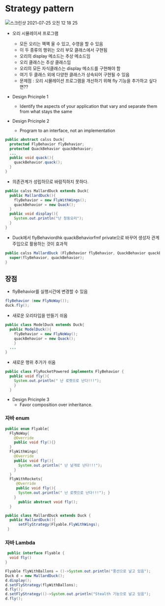 # Strategy pattern

 ![스크린샷 2021-07-25 오전 12 18 25](https://user-images.githubusercontent.com/65120581/126872939-8927d439-c2ff-46ca-b556-b8164251baa3.png)
- 오리 시뮬레이셔 프로그램
  - 모든 오리는 꽥꽥 울 수 있고, 수영을 할 수 있음
  - 이 두 종류의 행위는 오리 부모 클래스에서 구현됨
  - 오리의 display 메소드는 추상 메소드임
  - 오리 클래스는 추상 클래스임
  - 오리의 모든 자식클래스는 display 메소드를 구현해야 함
  - 여기 두 클래스 외에 다양한 클래스가 상속되어 구현될 수 있음
  - 문제점 : 오리 시뮬레이션 프로그램을 개선하기 위해 fly 기능을 추가하고 싶다면??

- Design Pricinple 1
  - Identify the aspects of your application that vary and separate them from what stays the same

- Design Pricinple 2
  - Program to an interface, not an implementation
  
  
```java
public abstract calss Duck{
  protected FlyBehavior flyBehavior;
  protected QuackBehavior quackBehavior;
  ...
  public void quack(){
    quackBehavior.quack();
  }
}
```
- 의존관계가 성립하므로 바람직하지 못하다.
```java
public calss MallardDuck extends Duck{
  public MallardDuck(){
    flyBehavior = new FlyWithWings();
    quackBehavior = new Quack();
  }
  public void display(){
    System.out.println("난 청둥오리");
  }
}
```
- Duck에서 flyBehaviordhk quackBehaviorfmf private으로 바꾸어 생성자 관계 주입으로 활용하는 것이 효과적
```java
public calss MallardDuck (FlyBehavior flyBehavior, QuackBehavior quackBehavior){
  super(flyBehavior, quackBehavior);
}
```

## 장점
 - flyBehavior를 실행시간에 변경할 수 있음
```java
flyBehavior (new FlyNoWay());
duck.fly();
```
  - 새로운 오리타입을 만들기 쉬움
```java
public class ModelDuck extends Duck{ 
  public ModelDuck(){
    flyBehavior = new FlyNoWay();
    quackBehavior = new Quack();
    }
  ...
}
```
  - 새로운 행위 추가가 쉬움 
```java
public class FlyRocketPowered implements FlyBehavior {
  public void fly(){
    System.out.println(" 난 로켓으로 난다!!!"); 
    }
  }
```

- Design Pricinple 3
  - Favor composition over inheritance.


### 자바 enum
```java
public enum Flyable{ 
  FlyNoWay{
    @Override
    public void fly(){} 
  }
  FlyWithWings{
    @Override 
    public void fly(){
      System.out.println(" 난 날개로 난다!!!"); 
    }
  } 
  FlyWithRockets{
     @Override 
     public void fly(){
      System.out.println(" 난 로켓으로 난다!!!"); }
    }
      public abstract void fly(); 
  }
```

```java
public class MallardDuck extends Duck { 
  public MallardDuck(){
	  setFlyStrategy(Flyable.FlyWithWings);
 }
```

### 자바 Lambda
```java
 public interface Flyable {
  void fly()
}
```

```java
Flyable flyWithBallons = ()->System.out.println("풍선으로 날고 있음"); 
Duck d = new MallardDuck();
d.display();
d.setFlyStrategy(flyWithBallons);
d.fly();
d.setFlyStrategy(()->System.out.println("Stealth 기능으로 날고 있음");
d.fly();
```

 
